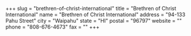 +++
slug = "brethren-of-christ-international"
title = "Brethren of Christ International"
name = "Brethren of Christ International"
address = "94-133 Pahu Street"
city = "Waipahu"
state = "HI"
postal = "96797"
website = ""
phone = "808-676-4673"
fax = ""
+++
